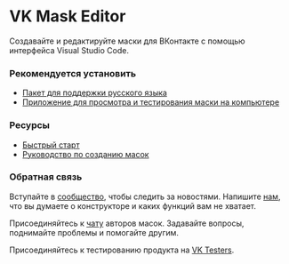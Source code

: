 # VK Mask Editor

Создавайте и редактируйте маски для ВКонтакте с помощью интерфейса Visual Studio Code.

### Рекомендуется установить

-   [Пакет для поддержки русского языка](https://marketplace.visualstudio.com/items?itemName=MS-CEINTL.vscode-language-pack-ru)
-   [Приложение для просмотра и тестирования маски на компьютере](https://dev.vk.com/ru/masks/tools)

### Ресурсы

-   [Быстрый старт](https://vk.com/@msx-vk-mask-editor-quick-start)
-   [Руководство по созданию масок](https://dev.vk.com/ru/masks/overview)

### Обратная связь

Вступайте в [сообщество](https://vk.com/msx), чтобы следить за новостями. Напишите [нам](https://vk.com/im?media=&sel=-157574223), что вы думаете о конструкторе и каких функций вам не хватает.

Присоединяйтесь к [чату](https://vk.me/join/0vkXWqF_3HtlnKuKPd4Z3AGqfpks1Y189Pc=) авторов масок. Задавайте вопросы, поднимайте проблемы и помогайте другим.

Присоединяйтесь к тестированию продукта на [VK Testers](https://dev.vk.com/ru/vk-testers/members).
